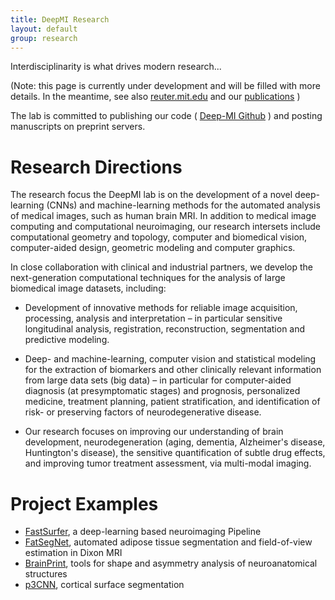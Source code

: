 ```yaml
---
title: DeepMI Research
layout: default
group: research
---
```


Interdisciplinarity is what drives modern research...

(Note: this page is currently under development and will be filled with more details. In the meantime, see also [reuter.mit.edu](http://reuter.mit.edu) and our [publications](/publications) )


The lab is committed to publishing our code ( [Deep-MI Github](https://github.com/deep-mi) ) and posting manuscripts on preprint servers.


# Research Directions


  The research focus the DeepMI lab is on the development of a novel deep-learning (CNNs) and machine-learning 
  methods for the automated analysis of medical images, such as human brain MRI. 
  In addition to medical image computing and computational neuroimaging, our research intersets include
   computational geometry and topology, computer and 
   biomedical vision, computer-aided design, geometric modeling and computer graphics.

<!---
- AI in Medical Imaging, Deep-Learning, Convolutional Neural Networks,
- Medical Image Computing, Computational NeuroImaging, Big Data Analysis,
- Machine Learning, Computer Vision and Graphics, Computational Statistics,
- Differential and Computational Geometry, Computational Topology,
- Human Computer Interaction, Geometric Modeling, Computer-aided Design


# Research Directions

-->

In close collaboration with clinical and industrial partners, we develop the next-generation computational techniques for the analysis of large biomedical image datasets, including:

- Development of innovative methods for reliable image acquisition, processing, analysis and interpretation – in particular sensitive longitudinal analysis, registration, reconstruction, segmentation and predictive modeling.

- Deep- and machine-learning, computer vision and statistical modeling for the extraction of biomarkers and other clinically relevant information from large data sets (big data) – in particular for computer-aided diagnosis (at presymptomatic stages) and prognosis, personalized medicine, treatment planning, patient stratification, and identification of risk- or preserving factors of neurodegenerative disease.

- Our research focuses on improving our understanding of brain development, neurodegeneration (aging, dementia, Alzheimer's disease, Huntington's disease), the sensitive quantification of subtle drug effects, and improving tumor treatment assessment, via multi-modal imaging.

# Project Examples

 - [FastSurfer](/research/fastsurfer/), a deep-learning based neuroimaging Pipeline 
 - [FatSegNet](/research/fatsegnet/), automated adipose tissue segmentation and field-of-view estimation in Dixon MRI
 - [BrainPrint](/research/brainprint/), tools for shape and asymmetry analysis of neuroanatomical structures
 - [p3CNN](/research/spherical/), cortical surface segmentation
 

<!---
<img class="img-fluid mx-auto d-block" src="/static/img/image.jpg" alt="whatever">
 -->

